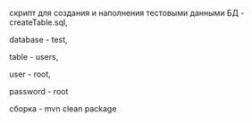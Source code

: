 скрипт для создания и наполнения тестовыми данными БД - createTable.sql, 

database - test, 

table - users, 

user - root, 

password - root

сборка - mvn clean package
